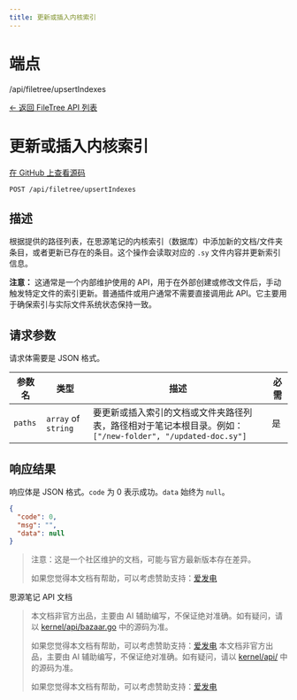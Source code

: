```yaml
---
title: 更新或插入内核索引
---
```

# 端点

/api/filetree/upsertIndexes

[← 返回 FileTree API 列表](../pages/filetree.html)

# 更新或插入内核索引

[在 GitHub 上查看源码](https://github.com/siyuan-note/siyuan/blob/master/kernel/api/filetree.go#L139)

`POST /api/filetree/upsertIndexes`

## 描述

根据提供的路径列表，在思源笔记的内核索引（数据库）中添加新的文档/文件夹条目，或者更新已存在的条目。这个操作会读取对应的 `.sy` 文件内容并更新索引信息。

**注意：** 这通常是一个内部维护使用的 API，用于在外部创建或修改文件后，手动触发特定文件的索引更新。普通插件或用户通常不需要直接调用此 API。它主要用于确保索引与实际文件系统状态保持一致。

## 请求参数

请求体需要是 JSON 格式。

| 参数名 | 类型 | 描述 | 必需 |
| --- | --- | --- | --- |
| `paths` | `array` of `string` | 要更新或插入索引的文档或文件夹路径列表，路径相对于笔记本根目录。例如：`["/new-folder", "/updated-doc.sy"]` | 是 |

## 响应结果

响应体是 JSON 格式。`code` 为 0 表示成功。`data` 始终为 `null`。

```json
{
  "code": 0,
  "msg": "",
  "data": null
}
```

> 注意：这是一个社区维护的文档，可能与官方最新版本存在差异。
> 
> 如果您觉得本文档有帮助，可以考虑赞助支持：[爱发电](https://afdian.com/a/leolee9086?tab=feed)

思源笔记 API 文档
> 本文档非官方出品，主要由 AI 辅助编写，不保证绝对准确。如有疑问，请以 [kernel/api/bazaar.go](https://github.com/siyuan-note/siyuan/blob/master/kernel/api/bazaar.go) 中的源码为准。
> 
> 如果您觉得本文档有帮助，可以考虑赞助支持：[爱发电](https://afdian.com/a/leolee9086?tab=feed)
> 本文档非官方出品，主要由 AI 辅助编写，不保证绝对准确。如有疑问，请以 [kernel/api/](https://github.com/siyuan-note/siyuan/blob/master/kernel/api/) 中的源码为准。
> 
> 如果您觉得本文档有帮助，可以考虑赞助支持：[爱发电](https://afdian.com/a/leolee9086?tab=feed)
